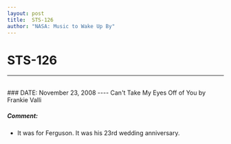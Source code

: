 ```yaml
---
layout: post
title:  STS-126
author: "NASA: Music to Wake Up By"
---
```


# STS-126
----
<br/>
### DATE: November 23, 2008
----
Can't Take My Eyes Off of You by Frankie Valli

##### Comment:
* It was for Ferguson. It was his 23rd wedding anniversary.
